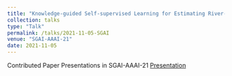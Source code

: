 ```yaml
---
title: "Knowledge-guided Self-supervised Learning for Estimating River-Basin Characteristics"
collection: talks
type: "Talk"
permalink: /talks/2021-11-05-SGAI
venue: "SGAI-AAAI-21"
date: 2021-11-05
---
```


Contributed Paper Presentations in SGAI-AAAI-21
[Presentation](https://docs.google.com/presentation/d/1m6GH0mFrEjD-iIL_X0Pmph84OIO0sxTANqpuFlgxS98/edit#slide=id.gf76b3783c3_0_0)

